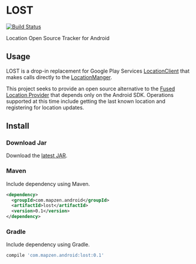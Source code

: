 # LOST

[![Build Status](https://travis-ci.org/mapzen/LOST.svg?branch=master)](https://travis-ci.org/mapzen/LOST)

Location Open Source Tracker for Android

## Usage

LOST is a drop-in replacement for Google Play Services [LocationClient][1] that makes calls directly to the [LocationManger][2].

This project seeks to provide an open source alternative to the [Fused Location Provider][3] that depends only on the Android SDK. Operations supported at this time include getting the last known location and registering for location updates.

## Install

### Download Jar

Download the [latest JAR][4].

### Maven

Include dependency using Maven.

```xml
<dependency>
  <groupId>com.mapzen.android</groupId>
  <artifactId>lost</artifactId>
  <version>0.1</version>
</dependency>
```

### Gradle

Include dependency using Gradle.

```groovy
compile 'com.mapzen.android:lost:0.1'
```

[1]: https://developer.android.com/reference/com/google/android/gms/location/LocationClient.html
[2]: https://developer.android.com/reference/android/location/LocationManager.html
[3]: http://developer.android.com/google/play-services/location.html
[4]: #
